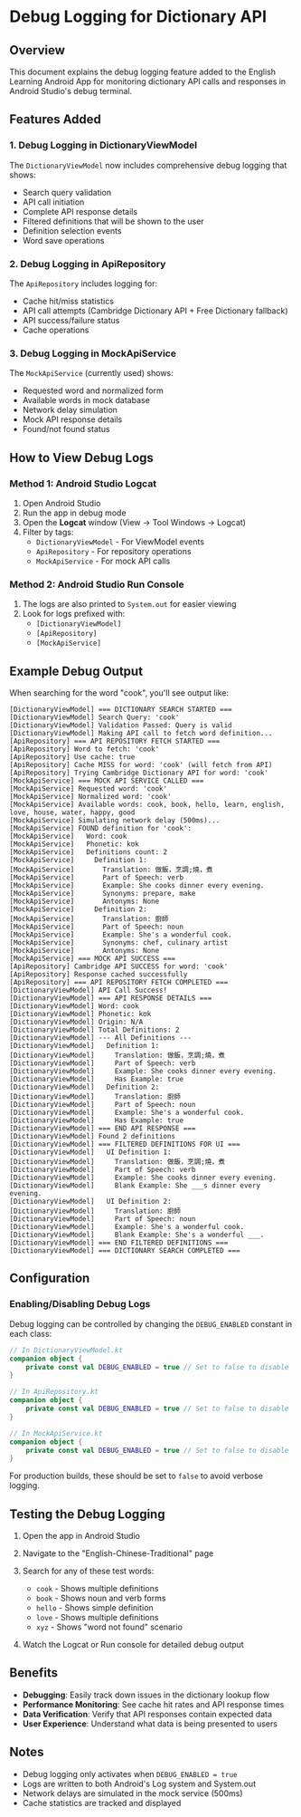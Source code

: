 # Debug Logging for Dictionary API

## Overview

This document explains the debug logging feature added to the English Learning Android App for monitoring dictionary API calls and responses in Android Studio's debug terminal.

## Features Added

### 1. Debug Logging in DictionaryViewModel

The `DictionaryViewModel` now includes comprehensive debug logging that shows:
- Search query validation
- API call initiation
- Complete API response details
- Filtered definitions that will be shown to the user
- Definition selection events  
- Word save operations

### 2. Debug Logging in ApiRepository

The `ApiRepository` includes logging for:
- Cache hit/miss statistics
- API call attempts (Cambridge Dictionary API + Free Dictionary fallback)
- API success/failure status
- Cache operations

### 3. Debug Logging in MockApiService

The `MockApiService` (currently used) shows:
- Requested word and normalized form
- Available words in mock database
- Network delay simulation
- Mock API response details
- Found/not found status

## How to View Debug Logs

### Method 1: Android Studio Logcat

1. Open Android Studio
2. Run the app in debug mode
3. Open the **Logcat** window (View → Tool Windows → Logcat)
4. Filter by tags:
   - `DictionaryViewModel` - For ViewModel events
   - `ApiRepository` - For repository operations
   - `MockApiService` - For mock API calls

### Method 2: Android Studio Run Console

1. The logs are also printed to `System.out` for easier viewing
2. Look for logs prefixed with:
   - `[DictionaryViewModel]`
   - `[ApiRepository]`
   - `[MockApiService]`

## Example Debug Output

When searching for the word "cook", you'll see output like:

```
[DictionaryViewModel] === DICTIONARY SEARCH STARTED ===
[DictionaryViewModel] Search Query: 'cook'
[DictionaryViewModel] Validation Passed: Query is valid
[DictionaryViewModel] Making API call to fetch word definition...
[ApiRepository] === API REPOSITORY FETCH STARTED ===
[ApiRepository] Word to fetch: 'cook'
[ApiRepository] Use cache: true
[ApiRepository] Cache MISS for word: 'cook' (will fetch from API)
[ApiRepository] Trying Cambridge Dictionary API for word: 'cook'
[MockApiService] === MOCK API SERVICE CALLED ===
[MockApiService] Requested word: 'cook'
[MockApiService] Normalized word: 'cook'
[MockApiService] Available words: cook, book, hello, learn, english, love, house, water, happy, good
[MockApiService] Simulating network delay (500ms)...
[MockApiService] FOUND definition for 'cook':
[MockApiService]   Word: cook
[MockApiService]   Phonetic: kʊk
[MockApiService]   Definitions count: 2
[MockApiService]     Definition 1:
[MockApiService]       Translation: 做飯，烹調;燒，煮
[MockApiService]       Part of Speech: verb
[MockApiService]       Example: She cooks dinner every evening.
[MockApiService]       Synonyms: prepare, make
[MockApiService]       Antonyms: None
[MockApiService]     Definition 2:
[MockApiService]       Translation: 廚師
[MockApiService]       Part of Speech: noun
[MockApiService]       Example: She's a wonderful cook.
[MockApiService]       Synonyms: chef, culinary artist
[MockApiService]       Antonyms: None
[MockApiService] === MOCK API SUCCESS ===
[ApiRepository] Cambridge API SUCCESS for word: 'cook'
[ApiRepository] Response cached successfully
[ApiRepository] === API REPOSITORY FETCH COMPLETED ===
[DictionaryViewModel] API Call Success!
[DictionaryViewModel] === API RESPONSE DETAILS ===
[DictionaryViewModel] Word: cook
[DictionaryViewModel] Phonetic: kʊk
[DictionaryViewModel] Origin: N/A
[DictionaryViewModel] Total Definitions: 2
[DictionaryViewModel] --- All Definitions ---
[DictionaryViewModel]   Definition 1:
[DictionaryViewModel]     Translation: 做飯，烹調;燒，煮
[DictionaryViewModel]     Part of Speech: verb
[DictionaryViewModel]     Example: She cooks dinner every evening.
[DictionaryViewModel]     Has Example: true
[DictionaryViewModel]   Definition 2:
[DictionaryViewModel]     Translation: 廚師
[DictionaryViewModel]     Part of Speech: noun
[DictionaryViewModel]     Example: She's a wonderful cook.
[DictionaryViewModel]     Has Example: true
[DictionaryViewModel] === END API RESPONSE ===
[DictionaryViewModel] Found 2 definitions
[DictionaryViewModel] === FILTERED DEFINITIONS FOR UI ===
[DictionaryViewModel]   UI Definition 1:
[DictionaryViewModel]     Translation: 做飯，烹調;燒，煮
[DictionaryViewModel]     Part of Speech: verb
[DictionaryViewModel]     Example: She cooks dinner every evening.
[DictionaryViewModel]     Blank Example: She ___s dinner every evening.
[DictionaryViewModel]   UI Definition 2:
[DictionaryViewModel]     Translation: 廚師
[DictionaryViewModel]     Part of Speech: noun
[DictionaryViewModel]     Example: She's a wonderful cook.
[DictionaryViewModel]     Blank Example: She's a wonderful ___.
[DictionaryViewModel] === END FILTERED DEFINITIONS ===
[DictionaryViewModel] === DICTIONARY SEARCH COMPLETED ===
```

## Configuration

### Enabling/Disabling Debug Logs

Debug logging can be controlled by changing the `DEBUG_ENABLED` constant in each class:

```kotlin
// In DictionaryViewModel.kt
companion object {
    private const val DEBUG_ENABLED = true // Set to false to disable
}

// In ApiRepository.kt  
companion object {
    private const val DEBUG_ENABLED = true // Set to false to disable
}

// In MockApiService.kt
companion object {
    private const val DEBUG_ENABLED = true // Set to false to disable
}
```

For production builds, these should be set to `false` to avoid verbose logging.

## Testing the Debug Logging

1. Open the app in Android Studio
2. Navigate to the "English-Chinese-Traditional" page
3. Search for any of these test words:
   - `cook` - Shows multiple definitions
   - `book` - Shows noun and verb forms
   - `hello` - Shows simple definition
   - `love` - Shows multiple definitions
   - `xyz` - Shows "word not found" scenario

4. Watch the Logcat or Run console for detailed debug output

## Benefits

- **Debugging**: Easily track down issues in the dictionary lookup flow
- **Performance Monitoring**: See cache hit rates and API response times
- **Data Verification**: Verify that API responses contain expected data
- **User Experience**: Understand what data is being presented to users

## Notes

- Debug logging only activates when `DEBUG_ENABLED = true`
- Logs are written to both Android's Log system and System.out
- Network delays are simulated in the mock service (500ms)
- Cache statistics are tracked and displayed
